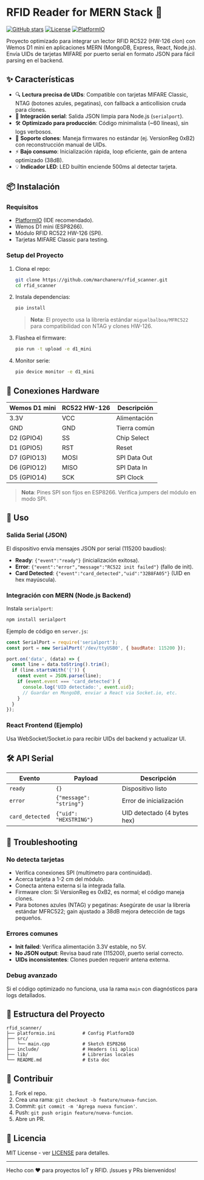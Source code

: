 # RFID Reader for MERN Stack 🚀

[![GitHub stars](https://img.shields.io/github/stars/marchanero/rfid_scanner?style=social)](https://github.com/marchanero/rfid_scanner)
[![License](https://img.shields.io/badge/license-MIT-blue.svg)](LICENSE)
[![PlatformIO](https://img.shields.io/badge/PlatformIO-arduino-orange)](https://platformio.org/)

Proyecto optimizado para integrar un lector RFID RC522 (HW-126 clon) con Wemos D1 mini en aplicaciones MERN (MongoDB, Express, React, Node.js). Envía UIDs de tarjetas MIFARE por puerto serial en formato JSON para fácil parsing en el backend.

## ✨ Características

- 🔍 **Lectura precisa de UIDs**: Compatible con tarjetas MIFARE Classic, NTAG (botones azules, pegatinas), con fallback a anticollision cruda para clones.
- 📡 **Integración serial**: Salida JSON limpia para Node.js (`serialport`).
- 🛠️ **Optimizado para producción**: Código minimalista (~60 líneas), sin logs verbosos.
- 🔧 **Soporte clones**: Maneja firmwares no estándar (ej. VersionReg 0xB2) con reconstrucción manual de UIDs.
- ⚡ **Bajo consumo**: Inicialización rápida, loop eficiente, gain de antena optimizado (38dB).
- 💡 **Indicador LED**: LED builtin enciende 500ms al detectar tarjeta.

## 📦 Instalación

### Requisitos

- [PlatformIO](https://platformio.org/) (IDE recomendado).
- Wemos D1 mini (ESP8266).
- Módulo RFID RC522 HW-126 (SPI).
- Tarjetas MIFARE Classic para testing.

### Setup del Proyecto

1. Clona el repo:

   ```bash
   git clone https://github.com/marchanero/rfid_scanner.git
   cd rfid_scanner
   ```

2. Instala dependencias:

   ```bash
   pio install
   ```

   > **Nota**: El proyecto usa la librería estándar `miguelbalboa/MFRC522` para compatibilidad con NTAG y clones HW-126.

3. Flashea el firmware:

   ```bash
   pio run -t upload -e d1_mini
   ```

4. Monitor serie:

   ```bash
   pio device monitor -e d1_mini
   ```

## 🔌 Conexiones Hardware

| Wemos D1 mini | RC522 HW-126 | Descripción |
|---------------|--------------|-------------|
| 3.3V         | VCC          | Alimentación |
| GND          | GND          | Tierra común |
| D2 (GPIO4)   | SS           | Chip Select |
| D1 (GPIO5)   | RST          | Reset |
| D7 (GPIO13)  | MOSI         | SPI Data Out |
| D6 (GPIO12)  | MISO         | SPI Data In |
| D5 (GPIO14)  | SCK          | SPI Clock |

> **Nota**: Pines SPI son fijos en ESP8266. Verifica jumpers del módulo en modo SPI.

## 🚀 Uso

### Salida Serial (JSON)

El dispositivo envía mensajes JSON por serial (115200 baudios):

- **Ready**: `{"event":"ready"}` (inicialización exitosa).
- **Error**: `{"event":"error","message":"RC522 init failed"}` (fallo de init).
- **Card Detected**: `{"event":"card_detected","uid":"32B8FA05"}` (UID en hex mayúscula).

### Integración con MERN (Node.js Backend)

Instala `serialport`:

```bash
npm install serialport
```

Ejemplo de código en `server.js`:

```javascript
const SerialPort = require('serialport');
const port = new SerialPort('/dev/ttyUSB0', { baudRate: 115200 });

port.on('data', (data) => {
  const line = data.toString().trim();
  if (line.startsWith('{')) {
    const event = JSON.parse(line);
    if (event.event === 'card_detected') {
      console.log('UID detectado:', event.uid);
      // Guardar en MongoDB, enviar a React via Socket.io, etc.
    }
  }
});
```

### React Frontend (Ejemplo)

Usa WebSocket/Socket.io para recibir UIDs del backend y actualizar UI.

## 🛠️ API Serial

| Evento          | Payload                          | Descripción |
|-----------------|----------------------------------|-------------|
| `ready`        | `{}`                            | Dispositivo listo |
| `error`        | `{"message": "string"}`         | Error de inicialización |
| `card_detected`| `{"uid": "HEXSTRING"}`          | UID detectado (4 bytes hex) |

## 🔧 Troubleshooting

### No detecta tarjetas

- Verifica conexiones SPI (multímetro para continuidad).
- Acerca tarjeta a 1-2 cm del módulo.
- Conecta antena externa si la integrada falla.
- Firmware clon: Si VersionReg es 0xB2, es normal; el código maneja clones.
- Para botones azules (NTAG) y pegatinas: Asegúrate de usar la librería estándar MFRC522; gain ajustado a 38dB mejora detección de tags pequeños.

### Errores comunes

- **Init failed**: Verifica alimentación 3.3V estable, no 5V.
- **No JSON output**: Revisa baud rate (115200), puerto serial correcto.
- **UIDs inconsistentes**: Clones pueden requerir antena externa.

### Debug avanzado

Si el código optimizado no funciona, usa la rama `main` con diagnósticos para logs detallados.

## 📁 Estructura del Proyecto

```text
rfid_scanner/
├── platformio.ini          # Config PlatformIO
├── src/
│   └── main.cpp            # Sketch ESP8266
├── include/                # Headers (si aplica)
├── lib/                    # Librerías locales
└── README.md               # Esta doc
```

## 🤝 Contribuir

1. Fork el repo.
2. Crea una rama: `git checkout -b feature/nueva-funcion`.
3. Commit: `git commit -m 'Agrega nueva funcion'`.
4. Push: `git push origin feature/nueva-funcion`.
5. Abre un PR.

## 📄 Licencia

MIT License - ver [LICENSE](LICENSE) para detalles.

---

Hecho con ❤️ para proyectos IoT y RFID. ¡Issues y PRs bienvenidos!
